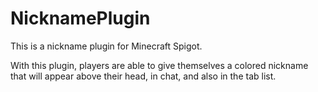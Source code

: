 # NicknamePlugin

This is a nickname plugin for Minecraft Spigot.

With this plugin, players are able to give themselves a colored nickname that will appear above their head, in chat, and also in the tab list.
